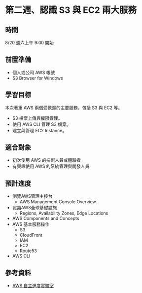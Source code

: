 # 第二週、認識 S3 與 EC2 兩大服務

## 時間

8/20 週六上午 9:00 開始

## 前置準備

* 個人或公司 AWS 帳號
* S3 Browser for Windows

## 學習目標

本次著重 AWS 兩個受歡迎的主要服務，包括 S3 與 EC2 等。

* S3 檔案上傳與權限管理。
* 使用 AWS CLI 管理 S3 檔案。
* 建立與管理 EC2 Instance。

## 適合對象

* 初次使用 AWS 的技術人員或體驗者
* 有興趣使用 AWS 的系統管理與開發人員

## 預計進度

* 瀏覽AWS管理主控台
  * AWS Management Console Overview
* 認識AWS全球基礎設施
  * Regions, Availability Zones, Edge Locations
* AWS Components and Concepts
* AWS 基本服務操作
  * S3
  * CloudFront
  * IAM
  * EC2
  * Route53
* AWS CLI

## 參考資料

* [AWS 自主進度實驗室](https://aws.amazon.com/tw/training/self-paced-labs/)
